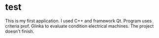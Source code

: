 # test
This is my first application. I used C++ and framework Qt. Program uses criteria prof. Glinka to evaluate condition electrical machines. The project doesn't finish.
